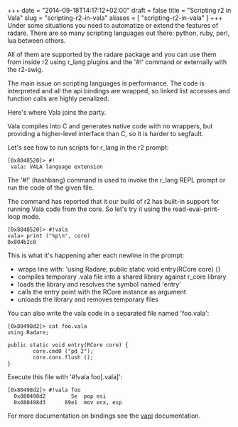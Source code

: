 +++
date = "2014-09-18T14:17:12+02:00"
draft = false
title = "Scripting r2 in Vala"
slug = "scripting-r2-in-vala"
aliases = [
	"scripting-r2-in-vala"
]
+++
Under some situations you need to automatize or extend the features of radare. There are so many scripting languages out there: python, ruby, perl, lua between others.

All of them are supported by the radare package and you can use them from inside r2 using r_lang plugins and the '#!' command or externally with the r2-swig.

The main issue on scripting languages is performance. The code is interpreted and all the api bindings are wrapped, so linked list accesses and function calls are highly penalized.

Here's where Vala joins the party.

Vala compiles into C and generates native code with no wrappers, but providing a higher-level interface than C, so it is harder to segfault.

Let's see how to run scripts for r_lang in the r2 prompt:

```
[0x8048520]> #!
 vala: VALA language extension
```

The '#!' (hashbang) command is used to invoke the r_lang REPL prompt or run the code of the given file.

The command has reported that it our build of r2 has built-in support for running Vala code from the core. So let's try it using the read-eval-print-loop mode.

```
[0x8048520]> #!vala
vala> print ("%p\n", core)
0x804b2c0
```

This is what it's happening after each newline in the prompt:

* wraps line with: 'using Radare; public static void entry(RCore core) {}
* compiles temporary .vala file into a shared library against r_core library
* loads the library and resolves the symbol named 'entry'
* calls the entry point with the RCore instance as argument
* unloads the library and removes temporary files 

You can also write the vala code in a separated file named 'foo.vala':

```
[0x80498d2]> cat foo.vala 
using Radare;

public static void entry(RCore core) {
        core.cmd0 ("pd 2");
        core.cons.flush ();
}
```


Execute this file with '#!vala foo[.vala]':

```
[0x80498d2]> #!vala foo
  0x080498d2        5e  pop esi
  0x080498d3      89e1  mov ecx, esp
```

For more documentation on bindings see the [vapi](http://radare.org/vdoc) documentation.